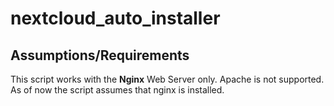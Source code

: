 # nextcloud_auto_installer

## Assumptions/Requirements
<p>This script works with the <b>Nginx</b> Web Server only. Apache is not supported. As of now the script assumes that nginx is installed.</p>
